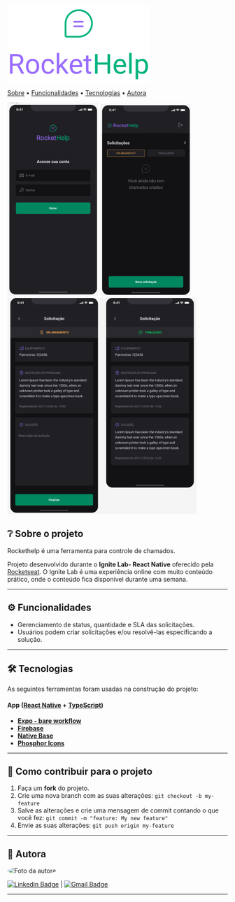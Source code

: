 ![logo](https://raw.githubusercontent.com/paulabonini/rockethelp/9631d319cd701140f510acd7fec55c0b7366f55d/src/assets/logo_primary.svg)

<p align="start">
 <a href="#-sobre-o-projeto">Sobre</a> •
 <a href="#-funcionalidades">Funcionalidades</a> •
 <a href="#-tecnologias">Tecnologias</a> • 
 <a href="#-autora">Autora</a>
</p>

![login](https://github.com/paulabonini/rockethelp/blob/main/src/assets/login-screen.PNG?raw=true)
![new](https://github.com/paulabonini/rockethelp/blob/main/src/assets/new-screen.PNG?raw=true)
![asks](https://github.com/paulabonini/rockethelp/blob/main/src/assets/asks-screens.PNG?raw=true)

## ❔ Sobre o projeto
Rockethelp é uma ferramenta para controle de chamados.

Projeto desenvolvido durante o **Ignite Lab- React Native** oferecido pela [Rocketseat](https://www.rocketseat.com.br/).
O Ignite Lab é uma experiência online com muito conteúdo prático, onde o conteúdo fica disponível durante uma semana.

---

## ⚙ Funcionalidades

- Gerenciamento de status, quantidade e SLA das solicitações.
- Usuários podem criar solicitações e/ou resolvê-las especificando a solução.

---

## 🛠 Tecnologias

As seguintes ferramentas foram usadas na construção do projeto:

#### **App**  ([React Native](https://reactnative.dev/)  +  [TypeScript](https://www.typescriptlang.org/))

-   **[Expo - bare workflow](https://expo.dev/)**
-   **[Firebase](https://firebase.google.com/)**
-   **[Native Base](https://nativebase.io/)**
-   **[Phosphor Icons](https://phosphoricons.com/)**

---

## 🤝 Como contribuir para o projeto

1. Faça um **fork** do projeto.
2. Crie uma nova branch com as suas alterações: `git checkout -b my-feature`
3. Salve as alterações e crie uma mensagem de commit contando o que você fez: `git commit -m "feature: My new feature"`
4. Envie as suas alterações: `git push origin my-feature`

---

## 🦸 Autora

 <img style="border-radius: 50%;" src="https://avatars.githubusercontent.com/u/69061235?s=400&u=c75eb991ce477f4499a18288557a94ad079cb46b&v=4" width="100px;" alt="Foto da autora"/>


 [![Linkedin Badge](https://img.shields.io/badge/-PaulaBonini-blue?style=flat-square&logo=Linkedin&logoColor=white&link=https://www.linkedin.com/in/paulabonini/)](https://www.linkedin.com/in/paulabonini/) | 
[![Gmail Badge](https://img.shields.io/badge/-paula_almeidabonini@hotmail.com-c14438?style=flat-square&logo=Gmail&logoColor=white&link=mailto:paula_almeidabonini@hotmail.com)](mailto:paula_almeidabonini@hotmail.com)

---
